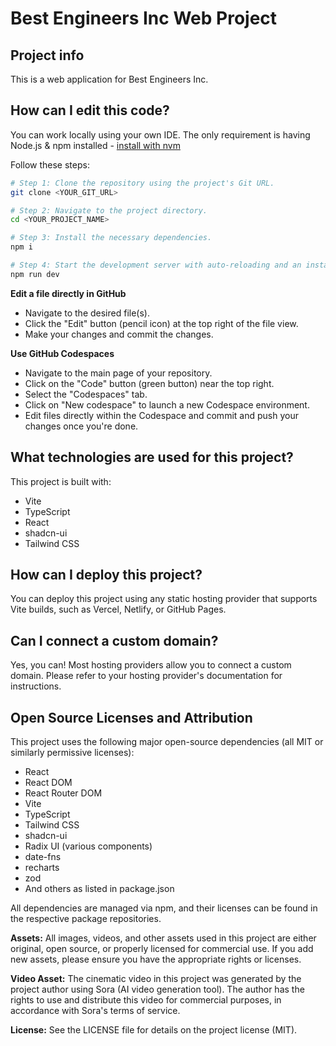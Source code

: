 # Best Engineers Inc Web Project

## Project info

This is a web application for Best Engineers Inc.

## How can I edit this code?

You can work locally using your own IDE. The only requirement is having Node.js & npm installed - [install with nvm](https://github.com/nvm-sh/nvm#installing-and-updating)

Follow these steps:

```sh
# Step 1: Clone the repository using the project's Git URL.
git clone <YOUR_GIT_URL>

# Step 2: Navigate to the project directory.
cd <YOUR_PROJECT_NAME>

# Step 3: Install the necessary dependencies.
npm i

# Step 4: Start the development server with auto-reloading and an instant preview.
npm run dev
```

**Edit a file directly in GitHub**

- Navigate to the desired file(s).
- Click the "Edit" button (pencil icon) at the top right of the file view.
- Make your changes and commit the changes.

**Use GitHub Codespaces**

- Navigate to the main page of your repository.
- Click on the "Code" button (green button) near the top right.
- Select the "Codespaces" tab.
- Click on "New codespace" to launch a new Codespace environment.
- Edit files directly within the Codespace and commit and push your changes once you're done.

## What technologies are used for this project?

This project is built with:

- Vite
- TypeScript
- React
- shadcn-ui
- Tailwind CSS

## How can I deploy this project?

You can deploy this project using any static hosting provider that supports Vite builds, such as Vercel, Netlify, or GitHub Pages.

## Can I connect a custom domain?

Yes, you can! Most hosting providers allow you to connect a custom domain. Please refer to your hosting provider's documentation for instructions.

## Open Source Licenses and Attribution

This project uses the following major open-source dependencies (all MIT or similarly permissive licenses):

- React
- React DOM
- React Router DOM
- Vite
- TypeScript
- Tailwind CSS
- shadcn-ui
- Radix UI (various components)
- date-fns
- recharts
- zod
- And others as listed in package.json

All dependencies are managed via npm, and their licenses can be found in the respective package repositories.

**Assets:**
All images, videos, and other assets used in this project are either original, open source, or properly licensed for commercial use. If you add new assets, please ensure you have the appropriate rights or licenses.

**Video Asset:**
The cinematic video in this project was generated by the project author using Sora (AI video generation tool). The author has the rights to use and distribute this video for commercial purposes, in accordance with Sora's terms of service.

**License:**
See the LICENSE file for details on the project license (MIT).
